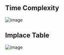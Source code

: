 ## Time Complexity

![image](https://user-images.githubusercontent.com/61939693/177195115-aac0b9c1-b333-4a69-80a1-982740a6c2bb.png)


## Implace Table

![image](https://user-images.githubusercontent.com/61939693/177195065-9b36c979-20a1-4a15-815a-d7bf9cbe1ad2.png)
